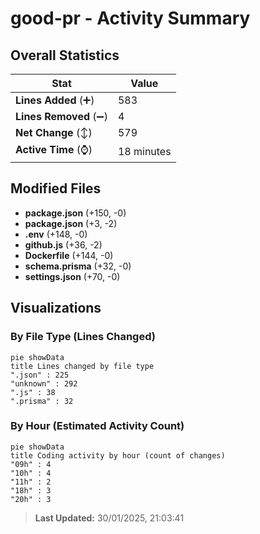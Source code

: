 # good-pr - Activity Summary 

## Overall Statistics

| Stat                   | Value                                                             |
| ---------------------- | ----------------------------------------------------------------- |
| **Lines Added** (➕)   | 583                                          |
| **Lines Removed** (➖) | 4                                        |
| **Net Change** (↕)    | 579                |
| **Active Time** (⌚)   | 18 minutes |


## Modified Files
- **package.json** (+150, -0)
- **package.json** (+3, -2)
- **.env** (+148, -0)
- **github.js** (+36, -2)
- **Dockerfile** (+144, -0)
- **schema.prisma** (+32, -0)
- **settings.json** (+70, -0)

## Visualizations

### By File Type (Lines Changed)

```mermaid
pie showData
title Lines changed by file type
".json" : 225
"unknown" : 292
".js" : 38
".prisma" : 32
```

### By Hour (Estimated Activity Count)

```mermaid
pie showData
title Coding activity by hour (count of changes)
"09h" : 4
"10h" : 4
"11h" : 2
"18h" : 3
"20h" : 3
```


> **Last Updated:** 30/01/2025, 21:03:41